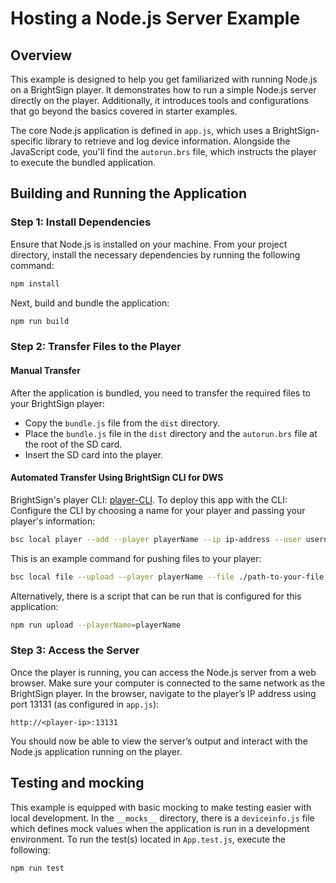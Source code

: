 # Hosting a Node.js Server Example

## Overview

This example is designed to help you get familiarized with running Node.js on a BrightSign player. It demonstrates how to run a simple Node.js server directly on the player. Additionally, it introduces tools and configurations that go beyond the basics covered in starter examples.

The core Node.js application is defined in `app.js`, which uses a BrightSign-specific library to retrieve and log device information. Alongside the JavaScript code, you'll find the `autorun.brs` file, which instructs the player to execute the bundled application.

## Building and Running the Application

### Step 1: Install Dependencies
Ensure that Node.js is installed on your machine. From your project directory, install the necessary dependencies by running the following command:

```bash
npm install
```

Next, build and bundle the application:

```bash
npm run build
```

### Step 2: Transfer Files to the Player

#### Manual Transfer
After the application is bundled, you need to transfer the required files to your BrightSign player:
- Copy the `bundle.js` file from the `dist` directory.
- Place the `bundle.js` file in the `dist` directory and the `autorun.brs` file at the root of the SD card.
- Insert the SD card into the player.

#### Automated Transfer Using BrightSign CLI for DWS
BrightSign's player CLI: [player-CLI](https://www.npmjs.com/package/@brightsign/bsc). To deploy this app with the CLI:
Configure the CLI by choosing a name for your player and passing your player's information:
```sh
bsc local player --add --player playerName --ip ip-address --user username --pass password --storage sd
```

This is an example command for pushing files to your player:
```sh
bsc local file --upload --player playerName --file ./path-to-your-file --destination sd/path-on-player
```

Alternatively, there is a script that can be run that is configured for this application:
```sh
npm run upload --playerName=playerName
```

### Step 3: Access the Server
Once the player is running, you can access the Node.js server from a web browser. Make sure your computer is connected to the same network as the BrightSign player. In the browser, navigate to the player’s IP address using port 13131 (as configured in `app.js`):

```
http://<player-ip>:13131
```

You should now be able to view the server’s output and interact with the Node.js application running on the player.

## Testing and mocking

This example is equipped with basic mocking to make testing easier with local development. In the `__mocks__` directory, there is a `deviceinfo.js` file which defines mock values when the application is run in a development environment.
To run the test(s) located in `App.test.js`, execute the following:
```bash
npm run test
```